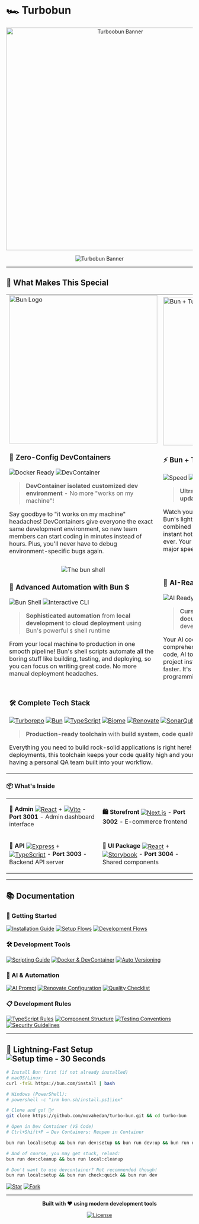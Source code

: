 # 🏎️ Turbobun
<div align="center">

<img src="https://pbs.twimg.com/media/F6GHgqBWYAAOwUX?format=jpg&name=4096x4096" alt="Turboobun Banner" width="600" />

![Turbobun Banner](https://img.shields.io/badge/Turboobun-Lightning%20Fast%20Monorepo-EF4444?style=for-the-badge&logo=turborepo&logoColor=white)
</div>

---

## 🎯 What Makes This Special

<table>
<tr>
<td width="50%">

<img src="https://www.devteds.com/assets/images/post/2023/2023-11-15-devops-local-setup-with-docker-and-devcontainers-vscode.png" alt="Bun Logo" width="400">

### 🐳 **Zero-Config DevContainers**

<img src="https://img.shields.io/badge/Docker-Ready-2496ED?style=for-the-badge&logo=docker&logoColor=white" alt="Docker Ready" />
<img src="https://img.shields.io/badge/DevContainer-Ready-2496ED?style=for-the-badge&logo=docker&logoColor=white" alt="DevContainer" />

> **DevContainer isolated customized dev environment** - No more "works on my machine"!

Say goodbye to "it works on my machine" headaches! DevContainers give everyone the exact same development environment, so new team members can start coding in minutes instead of hours. Plus, you'll never have to debug environment-specific bugs again.

</td>
<td width="50%">

<img src="https://miro.medium.com/v2/resize:fit:960/1*o4ZajeN_bDPama0XfYFU7Q.jpeg" alt="Bun + Turbo + Vite Stack" width="400">

### ⚡ **Bun + Turbo + Vite = Lightning Speed**

<img src="https://img.shields.io/badge/Speed-10x%20Faster-00D4AA?style=for-the-badge" alt="Speed" />
<img src="https://img.shields.io/badge/Hot%20Reload-Real%20Time-646CFF?style=for-the-badge&logo=vite&logoColor=white" alt="Hot Reload" />

> **Ultra-fast package management** and **instant updates** across fullstack apps simultaneously.

Watch your builds go from minutes to seconds! Bun's lightning-fast package management combined with Turbo's smart caching and Vite's instant hot reload means you can iterate faster than ever. Your development feedback loop just got a major speed boost.

</td>
</tr>
<tr>
<td width="50%">

<div align="center">
<img src="https://bun.com/og/blog/the-bun-shell.png" alt="The bun shell">
</div>

### 🐚 **Advanced Automation with Bun $**
<img src="https://img.shields.io/badge/Bun%20Shell-Type%20Safe%20Shell%20Scripts-000000?style=for-the-badge&logo=bun&logoColor=white" alt="Bun Shell" />
<img src="https://img.shields.io/badge/Interactive%20CLI-Enhanced%20UX-8B5CF6?style=for-the-badge" alt="Interactive CLI" />

> **Sophisticated automation** from **local development** to **cloud deployment** using Bun's powerful `$` shell runtime

From your local machine to production in one smooth pipeline! Bun's shell scripts automate all the boring stuff like building, testing, and deploying, so you can focus on writing great code. No more manual deployment headaches.

</td>
<td width="50%">

<div align="center">
<img src="https://a.storyblok.com/f/316774/1600x900/b5ec7e9cd3/cursor-pro-tips-1.jpg" arlt="Cursor - AI ready development" />
</div>

### 🤖 **AI-Ready Development**
<img src="https://img.shields.io/badge/AI%20Ready-Cursor%20Optimized-00D4AA?style=for-the-badge" alt="AI Ready" />
<img src="https://img.shields.io/badge/AI%20Ready-Extensive%20Tests-00D4AA?style=for-the-badge" alt="Extensive Tests" />

> **Cursor-optimized** with **comprehensive documentation** and **AI assistant ready** development environment

Your AI coding buddy will love this setup! With comprehensive documentation and well-structured code, AI tools like Cursor can understand your project instantly and help you write better code faster. It's like having a super-smart pair programming partner.

</td>
</tr>
<tr>
<td colspan="2">

### 🛠️ **Complete Tech Stack**
[![Turborepo](https://img.shields.io/badge/Turborepo-Build%20System-EF4444?style=for-the-badge&logo=turborepo&logoColor=white)](https://turbo.build/)
[![Bun](https://img.shields.io/badge/Bun-Package%20Manager-000000?style=for-the-badge&logo=bun&logoColor=white)](https://bun.sh/docs/runtime/bunfig#package-manager)
[![TypeScript](https://img.shields.io/badge/TypeScript-Type%20Safety-007ACC?style=for-the-badge&logo=typescript&logoColor=white)](https://www.typescriptlang.org/)
[![Biome](https://img.shields.io/badge/Biome-Linting%20%26%20Formatting-60a5fa?style=for-the-badge&logo=biome&logoColor=white)](https://biomejs.dev/)
[![Renovate](https://img.shields.io/badge/Renovate-Auto%20Updates-1A1F36?style=for-the-badge&logo=renovate&logoColor=white)](https://docs.renovatebot.com/)
[![SonarQube](https://img.shields.io/badge/SonarQube-Code%20Quality-4E9BCD?style=for-the-badge&logo=sonarqube&logoColor=white)](https://docs.sonarsource.com/sonarqube-cloud)

> **Production-ready toolchain** with **build system**, **code quality**, and **automation** tools

Everything you need to build rock-solid applications is right here! From linting and testing to automated deployments, this toolchain keeps your code quality high and your development process smooth. It's like having a personal QA team built into your workflow.

</td>
</tr>
</table>

### 📦 **What's Inside**

<table>
<tr>
<td width="50%">

**🏢 Admin** <a href="https://react.dev/"><img src="https://img.shields.io/badge/React-18-61DAFB?style=flat&logo=react&logoColor=white" alt="React" style="vertical-align: middle;" /></a> + <a href="https://vitejs.dev/"><img src="https://img.shields.io/badge/Vite-5.0-646CFF?style=flat&logo=vite&logoColor=white" alt="Vite" style="vertical-align: middle;" /></a> - **Port 3001** - Admin dashboard interface

</td>
<td width="50%">

**🛍️ Storefront** <a href="https://nextjs.org/"><img src="https://img.shields.io/badge/Next.js-15-000000?style=flat&logo=next.js&logoColor=white" alt="Next.js" style="vertical-align: middle;" /></a> - **Port 3002** - E-commerce frontend

</td>
</tr>

<tr>
<td width="50%">

**🔌 API** <a href="https://expressjs.com/"><img src="https://img.shields.io/badge/Express-4.18-000000?style=flat&logo=express&logoColor=white" alt="Express" style="vertical-align: middle;" /></a> + <a href="https://www.typescriptlang.org/"><img src="https://img.shields.io/badge/TypeScript-5.0-007ACC?style=flat&logo=typescript&logoColor=white" alt="TypeScript" style="vertical-align: middle;" /></a> - **Port 3003** - Backend API server

</td>
<td width="50%">

**🎨 UI Package** <a href="https://react.dev/"><img src="https://img.shields.io/badge/React-18-61DAFB?style=flat&logo=react&logoColor=white" alt="React" style="vertical-align: middle;" /></a> + <a href="https://storybook.js.org/"><img src="https://img.shields.io/badge/Storybook-7.0-FF4785?style=flat&logo=storybook&logoColor=white" alt="Storybook" style="vertical-align: middle;" /></a> - **Port 3004** - Shared components

</td>
</tr>
</table>

---

## 📚 Documentation

### **🚀 Getting Started**
[![Installation Guide](https://img.shields.io/badge/📖%20Installation%20Guide-495057?style=for-the-badge)](./docs/1_INSTALLATION_GUIDE.md)
[![Setup Flows](https://img.shields.io/badge/⚡%20Setup%20Flows-495057?style=for-the-badge)](./docs/2_SETUP_FLOWS.md)
[![Development Flows](https://img.shields.io/badge/🔧%20Development%20Flows-495057?style=for-the-badge)](./docs/3_DEV_FLOWS.md)

### **🛠️ Development Tools**
[![Scripting Guide](https://img.shields.io/badge/🐚%20Scripting%20Guide-495057?style=for-the-badge)](./docs/4_SCRIPTING.md)
[![Docker & DevContainer](https://img.shields.io/badge/🐳%20Docker%20%26%20DevContainer-495057?style=for-the-badge)](./docs/5_DOCKER.md)
[![Auto Versioning](https://img.shields.io/badge/🏷️%20Auto%20Versioning-495057?style=for-the-badge)](./docs/7_AUTO_VERSIONING.md)

### **🤖 AI & Automation**
[![AI Prompt](https://img.shields.io/badge/🤖%20AI%20Prompt-495057?style=for-the-badge)](./docs/AI_Prompt.md)
[![Renovate Configuration](https://img.shields.io/badge/🔄%20Renovate-495057?style=for-the-badge)](./docs/6_RENOVATE.md)
[![Quality Checklist](https://img.shields.io/badge/✅%20Quality%20Checklist-495057?style=for-the-badge)](./docs/0_QUALITY_CHECKLIST.md)

### **📋 Development Rules**
[![TypeScript Rules](https://img.shields.io/badge/🔷%20TypeScript%20Rules-495057?style=for-the-badge)](./.cursor/rules/typescript-strict-usage.mdc)
[![Component Structure](https://img.shields.io/badge/⚛️%20Component%20Structure-495057?style=for-the-badge)](./.cursor/rules/component-structure.mdc)
[![Testing Conventions](https://img.shields.io/badge/🧪%20Testing%20Conventions-495057?style=for-the-badge)](./.cursor/rules/testing-conventions.mdc)
[![Security Guidelines](https://img.shields.io/badge/🔒%20Security%20Guidelines-495057?style=for-the-badge)](./.cursor/rules/security-guidelines.mdc)

---

## 🚀 Lightning-Fast Setup <img src="https://img.shields.io/badge/Setup%20Time-30%20Seconds-00D4AA?style=flat&logo=bun&logoColor=white" alt="Setup time - 30 Seconds" style="vertical-align: middle;" />

```bash
# Install Bun first (if not already installed)
# macOS/Linux:
curl -fsSL https://bun.com/install | bash

# Windows (PowerShell):
# powershell -c "irm bun.sh/install.ps1|iex"

# Clone and go! 🏃‍♂️
git clone https://github.com/movahedan/turbo-bun.git && cd turbo-bun

# Open in Dev Container (VS Code)
# Ctrl+Shift+P → Dev Containers: Reopen in Container

bun run local:setup && bun run dev:setup && bun run dev:up && bun run dev:check

# And of course, you may get stuck, reload:
bun run dev:cleanup && bun run local:cleanup

# Don't want to use devcontainer? Not recommended though!
bun run local:setup && bun run check:quick && bun run dev
```

[![Star](https://img.shields.io/badge/⭐%20Star%20This%20Repo-Support%20Us-00D4AA?style=for-the-badge)](https://github.com/movahedan/turbo-bun)
[![Fork](https://img.shields.io/badge/🍴%20Fork%20%26%20Customize-Make%20It%20Yours-646CFF?style=for-the-badge)](https://github.com/movahedan/turbo-bun/fork)

---

<div align="center">

**Built with ❤️ using modern development tools**

[![License](https://img.shields.io/badge/License-MIT-00D4AA?style=flat)](LICENSE)

</div>